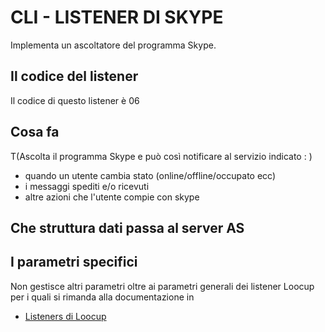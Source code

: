 # CLI -  LISTENER DI SKYPE
Implementa un ascoltatore del programma Skype.

## Il codice del listener
Il codice di questo listener è 06

## Cosa fa
 T(Ascolta il programma Skype e può così notificare al servizio indicato : )
- quando un utente cambia stato (online/offline/occupato ecc)
- i messaggi spediti e/o  ricevuti
- altre azioni che l'utente compie con skype


## Che struttura dati passa al server AS
## I parametri specifici
Non gestisce altri parametri oltre ai parametri generali dei listener Loocup per i quali si rimanda alla documentazione in
- [Listeners di Loocup](Sorgenti/MB/DOC_OGG/V3_CLI)

